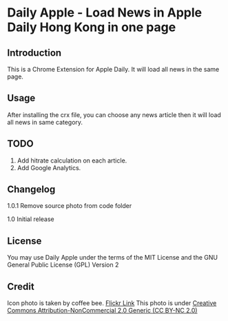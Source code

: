 Daily Apple - Load News in Apple Daily Hong Kong in one page
============================================================

Introduction
------------

This is a Chrome Extension for Apple Daily. It will load all news in the same page.

Usage
-----

After installing the crx file, you can choose any news article then it will load all news in same category.

TODO
----

1. Add hitrate calculation on each article.
2. Add Google Analytics.

Changelog
---------

1.0.1	Remove source photo from code folder

1.0		Initial release

License
-------

You may use Daily Apple under the terms of the MIT License and the GNU General Public License (GPL) Version 2

Credit
------

Icon photo is taken by coffee bee.
[Flickr Link](http://www.flickr.com/photos/coffee_bee/4042343280/)
This photo is under [Creative Commons Attribution-NonCommercial 2.0 Generic (CC BY-NC 2.0)](http://creativecommons.org/licenses/by-nc/2.0/)